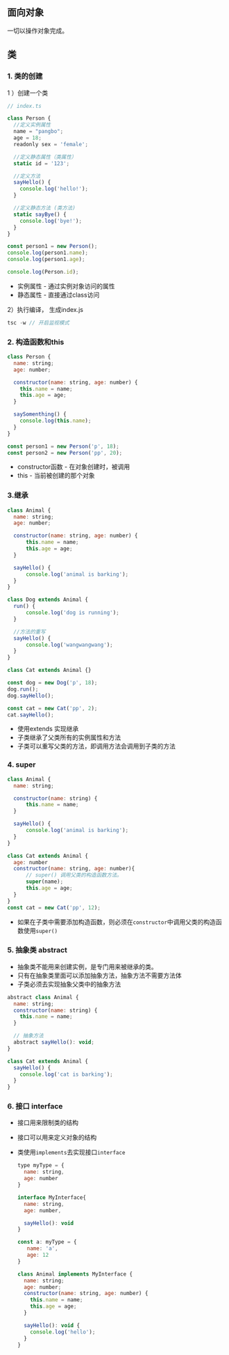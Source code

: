 ## 面向对象
一切以操作对象完成。

## 类

### 1. 类的创建

1 ）创建一个类

```javascript
// index.ts

class Person {
  //定义实例属性
  name = "pangbo";
  age = 18;
  readonly sex = 'female';

  //定义静态属性（类属性）
  static id = '123';

  //定义方法
  sayHello() {
    console.log('hello!');
  }

  //定义静态方法 (类方法)
  static sayBye() {
    console.log('bye!');
  }
}

const person1 = new Person();
console.log(person1.name);
console.log(person1.age);

console.log(Person.id);
```

* 实例属性 - 通过实例对象访问的属性
* 静态属性 - 直接通过class访问

2）执行编译， 生成index.js

```javascript
tsc -w // 开启监视模式
```

### 2. 构造函数和this

```javascript
class Person {
  name: string;
  age: number;

  constructor(name: string, age: number) {
    this.name = name;
    this.age = age;
  }

  saySomenthing() {
    console.log(this.name);
  }
}

const person1 = new Person('p', 18);
const person2 = new Person('pp', 20);
```

* constructor函数 - 在对象创建时，被调用
* this - 当前被创建的那个对象

### 3.继承

```javascript
class Animal {
  name: string;
  age: number;

  constructor(name: string, age: number) {
      this.name = name;
      this.age = age;
  }

  sayHello() {
      console.log('animal is barking');
  }
}

class Dog extends Animal {
  run() {
      console.log('dog is running');
  }

  //方法的重写
  sayHello() {
      console.log('wangwangwang');
  }
}

class Cat extends Animal {}

const dog = new Dog('p', 18);
dog.run();
dog.sayHello();

const cat = new Cat('pp', 2);
cat.sayHello();
```

* 使用extends 实现继承
* 子类继承了父类所有的实例属性和方法
* 子类可以重写父类的方法，即调用方法会调用到子类的方法

### 4. super

```javascript
class Animal {
  name: string;

  constructor(name: string) {
      this.name = name;
  }

  sayHello() {
      console.log('animal is barking');
  }
}

class Cat extends Animal {
  age: number
  constructor(name: string, age: number){
      // super() 调用父类的构造函数方法。
      super(name);
      this.age = age;
  }
}
const cat = new Cat('pp', 12);
```



* 如果在子类中需要添加构造函数，则必须在```constructor```中调用父类的构造函数使用```super()``` 

### 5. 抽象类 abstract

* 抽象类不能用来创建实例，是专门用来被继承的类。
* 只有在抽象类里面可以添加抽象方法，抽象方法不需要方法体
* 子类必须去实现抽象父类中的抽象方法

```javascript
abstract class Animal {
  name: string;
  constructor(name: string) {
    this.name = name;
  }

  // 抽象方法
  abstract sayHello(): void;
}

class Cat extends Animal {
  sayHello() {
    console.log('cat is barking');
  }
}
```

### 6. 接口 interface

* 接口用来限制类的结构

* 接口可以用来定义对象的结构

* 类使用```implements```去实现接口```interface``` 

  ```javascript
  type myType = {
    name: string,
    age: number
  }
  
  interface MyInterface{
    name: string,
    age: number,
  
    sayHello(): void
  }
  
  const a: myType = {
     name: 'a',
     age: 12
  }
  
  class Animal implements MyInterface {
    name: string;
    age: number;
    constructor(name: string, age: number) {
      this.name = name;
      this.age = age;
    }
  
    sayHello(): void {
      console.log('hello');
  	}
  }
  ```

  
